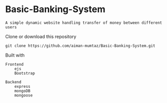 # Basic-Banking-System
    A simple dynamic website handling transfer of money between different users


Clone or download this repository

    git clone https://github.com/aiman-mumtaz/Basic-Banking-System.git


Built with

    Frontend
        ejs
        Bootstrap

    Backend
        express
        mongoDB
        mongoose
    